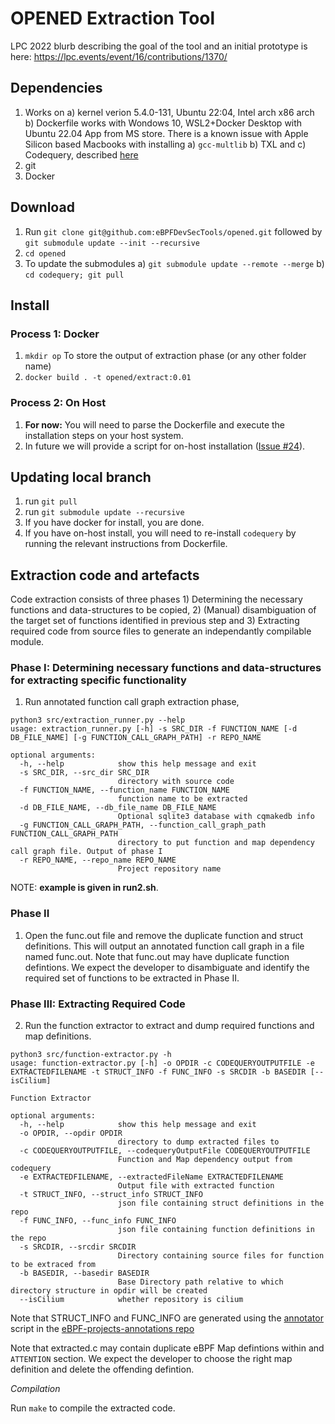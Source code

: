 # OPENED Extraction Tool

LPC 2022 blurb describing the goal of the tool and an initial prototype is here: https://lpc.events/event/16/contributions/1370/ 
 
## Dependencies
 1. Works on a) kernel verion 5.4.0-131, Ubuntu 22:04, Intel arch x86 arch b) Dockerfile works with Wondows 10, WSL2+Docker Desktop with Ubuntu 22.04 App from MS store. There is a known issue with Apple Silicon based Macbooks with installing a) ``gcc-multlib`` b) TXL and c) Codequery, described [here](https://github.com/eBPFDevSecTools/opened/issues/37)
 2. git
 3. Docker
 
## Download
 1. Run ``git clone git@github.com:eBPFDevSecTools/opened.git`` followed by ``git submodule update --init --recursive``
 2. ``cd opened``
 3. To update the submodules a) ``git submodule update --remote --merge`` b) ``cd codequery; git pull``
 
## Install 
### Process 1: Docker
 1. ``mkdir op`` To store the output of extraction phase (or any other folder name)
 2. ``docker build . -t opened/extract:0.01``

### Process 2: On Host
 1. **For now:** You will need to parse the Dockerfile and execute the installation steps on your host system.
 2. In future we will provide a script for on-host installation ([Issue #24](https://github.com/eBPFDevSecTools/opened/issues/24)).
 
## Updating local branch
 1. run ``git pull``
 2. run ``git submodule update --recursive`` 
 3. If you have docker for install, you are done. 
 4. If you have on-host install, you will need to re-install ``codequery`` by running the relevant instructions from Dockerfile.

## Extraction code and artefacts
Code extraction consists of three phases 1) Determining the necessary functions and data-structures to be copied, 2) (Manual) disambiguation of the target set of functions identified in previous step and 3) Extracting required code from source files to generate an independantly compilable module.


### Phase I: Determining necessary functions and data-structures for extracting specific functionality
1. Run annotated function call graph extraction phase, 
```
python3 src/extraction_runner.py --help
usage: extraction_runner.py [-h] -s SRC_DIR -f FUNCTION_NAME [-d DB_FILE_NAME] [-g FUNCTION_CALL_GRAPH_PATH] -r REPO_NAME

optional arguments:
  -h, --help            show this help message and exit
  -s SRC_DIR, --src_dir SRC_DIR
                        directory with source code
  -f FUNCTION_NAME, --function_name FUNCTION_NAME
                        function name to be extracted
  -d DB_FILE_NAME, --db_file_name DB_FILE_NAME
                        Optional sqlite3 database with cqmakedb info
  -g FUNCTION_CALL_GRAPH_PATH, --function_call_graph_path FUNCTION_CALL_GRAPH_PATH
                        directory to put function and map dependency call graph file. Output of phase I
  -r REPO_NAME, --repo_name REPO_NAME
                        Project repository name

```
NOTE:  **example is given in run2.sh**.

### Phase II
1. Open the func.out file and remove the duplicate function and struct definitions.  This will output an annotated function call graph in a file named func.out. Note that func.out may have duplicate function defintions. We expect the developer to disambiguate and identify the required set of functions to be extracted in Phase II.

### Phase III: Extracting Required Code
2. Run the function extractor to extract and dump required functions and map definitions.

```
python3 src/function-extractor.py -h
usage: function-extractor.py [-h] -o OPDIR -c CODEQUERYOUTPUTFILE -e EXTRACTEDFILENAME -t STRUCT_INFO -f FUNC_INFO -s SRCDIR -b BASEDIR [--isCilium]

Function Extractor

optional arguments:
  -h, --help            show this help message and exit
  -o OPDIR, --opdir OPDIR
                        directory to dump extracted files to
  -c CODEQUERYOUTPUTFILE, --codequeryOutputFile CODEQUERYOUTPUTFILE
                        Function and Map dependency output from codequery
  -e EXTRACTEDFILENAME, --extractedFileName EXTRACTEDFILENAME
                        Output file with extracted function
  -t STRUCT_INFO, --struct_info STRUCT_INFO
                        json file containing struct definitions in the repo
  -f FUNC_INFO, --func_info FUNC_INFO
                        json file containing function definitions in the repo
  -s SRCDIR, --srcdir SRCDIR
                        Directory containing source files for function to be extraced from
  -b BASEDIR, --basedir BASEDIR
                        Base Directory path relative to which directory structure in opdir will be created
  --isCilium            whether repository is cilium
```
Note that  STRUCT_INFO and FUNC_INFO are generated using the [annotator](https://github.com/eBPFDevSecTools/ebpf-projects-annotations/blob/master/ANNOTATION_GENERATOR.md) script in the [eBPF-projects-annotations repo](https://github.com/eBPFDevSecTools/ebpf-projects-annotations) 

Note that extracted.c may contain duplicate eBPF Map defintions within and ```ATTENTION``` section. We expect the developer to choose the right map definition and delete the offending defintion.


*Compilation*

Run `make` to compile the extracted code.

